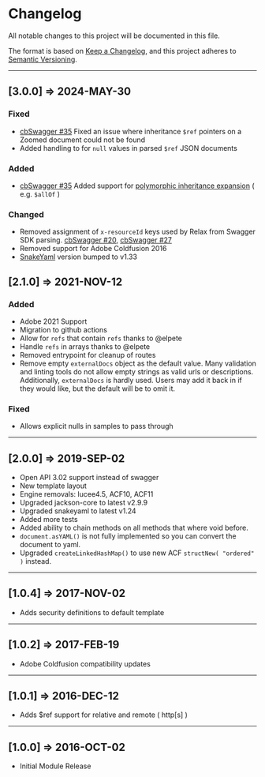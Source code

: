 # Changelog

All notable changes to this project will be documented in this file.

The format is based on [Keep a Changelog](https://keepachangelog.com/en/1.0.0/),
and this project adheres to [Semantic Versioning](https://semver.org/spec/v2.0.0.html).

----
## [3.0.0] => 2024-MAY-30
### Fixed

* [cbSwagger #35](https://github.com/coldbox-modules/cbSwagger/issues/35) Fixed an issue where inheritance `$ref` pointers on a Zoomed document could not be found
* Added handling to for `null` values in parsed `$ref` JSON documents

### Added

* [cbSwagger #35](https://github.com/coldbox-modules/cbSwagger/issues/35) Added support for [polymorphic inheritance expansion](https://swagger.io/docs/specification/data-models/inheritance-and-polymorphism/) ( e.g. `$allOf` )

### Changed

* Removed assignment of `x-resourceId` keys used by Relax from Swagger SDK parsing. [cbSwagger #20](https://github.com/coldbox-modules/cbSwagger/issues/20), [cbSwagger #27](https://github.com/coldbox-modules/cbSwagger/issues/27)
* Removed support for Adobe Coldfusion 2016
* [SnakeYaml](https://search.maven.org/artifact/org.yaml/snakeyaml/1.33/bundle) version bumped to v1.33

## [2.1.0] => 2021-NOV-12

### Added

* Adobe 2021 Support
* Migration to github actions
* Allow for `refs` that contain `refs` thanks to @elpete
* Handle `refs` in arrays thanks to @elpete
* Removed entrypoint for cleanup of routes
* Remove empty `externalDocs` object as the default value.  Many validation and linting tools do not allow empty strings as valid urls or descriptions. Additionally, `externalDocs` is hardly used. Users may add it back in if they would like, but the default will be to omit it.

### Fixed

* Allows explicit nulls in samples to pass through

----

## [2.0.0] => 2019-SEP-02

* Open API 3.02 support instead of swagger
* New template layout
* Engine removals: lucee4.5, ACF10, ACF11
* Upgraded jackson-core to latest v2.9.9
* Upgraded snakeyaml to latest v1.24
* Added more tests
* Added ability to chain methods on all methods that where void before.
* `document.asYAML()` is not fully implemented so you can convert the document to yaml.
* Upgraded `createLinkedHashMap()` to use new ACF `structNew( "ordered" )` instead.

----

## [1.0.4] => 2017-NOV-02

* Adds security definitions to default template

----

## [1.0.2] => 2017-FEB-19

* Adobe Coldfusion compatibility updates

----

## [1.0.1] => 2016-DEC-12

* Adds $ref support for relative and remote ( http[s] )

----

## [1.0.0] => 2016-OCT-02

* Initial Module Release
  